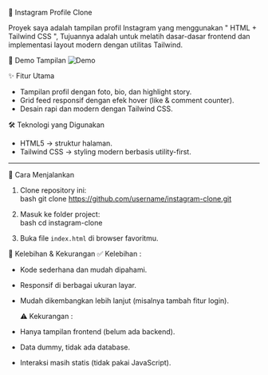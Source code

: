 📸 Instagram Profile Clone

Proyek saya adalah tampilan profil Instagram yang menggunakan " HTML + Tailwind CSS ", 
Tujuannya adalah untuk melatih dasar-dasar frontend dan implementasi layout modern dengan utilitas Tailwind.


🚀 Demo Tampilan
![Demo](asset/img/tainliwd%201.png.png)  


✨ Fitur Utama
- Tampilan profil dengan foto, bio, dan highlight story.
- Grid feed responsif dengan efek hover (like & comment counter).
- Desain rapi dan modern dengan Tailwind CSS.


🛠️ Teknologi yang Digunakan
- HTML5 → struktur halaman.  
- Tailwind CSS → styling modern berbasis utility-first.  

---

 📂 Cara Menjalankan
1. Clone repository ini:  
    bash
   git clone https://github.com/username/instagram-clone.git
   
2. Masuk ke folder project:  
    bash
   cd instagram-clone
3. Buka file `index.html` di browser favoritmu.

📌 Kelebihan & Kekurangan
   ✅ Kelebihan :
- Kode sederhana dan mudah dipahami.  
- Responsif di berbagai ukuran layar.  
- Mudah dikembangkan lebih lanjut (misalnya tambah fitur login).  

  ⚠️ Kekurangan :
- Hanya tampilan frontend (belum ada backend).  
- Data dummy, tidak ada database.  
- Interaksi masih statis (tidak pakai JavaScript).   